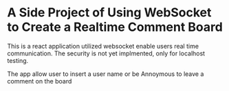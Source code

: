 # A Side Project of Using WebSocket to Create a Realtime Comment Board

This is a react application utilized websocket enable users real time communication. The security is not yet implmented, only for localhost testing.

The app allow user to insert a user name or be Annoymous to leave a comment on the board


